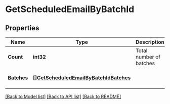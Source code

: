 # GetScheduledEmailByBatchId

## Properties
Name | Type | Description | Notes
------------ | ------------- | ------------- | -------------
**Count** | **int32** | Total number of batches | [optional] [default to null]
**Batches** | [**[]GetScheduledEmailByBatchIdBatches**](GetScheduledEmailByBatchIdBatches.md) |  | [optional] [default to null]

[[Back to Model list]](../README.md#documentation-for-models) [[Back to API list]](../README.md#documentation-for-api-endpoints) [[Back to README]](../README.md)


